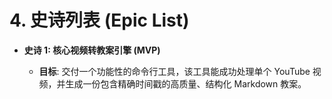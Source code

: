 # 4. 史诗列表 (Epic List)

- **史诗 1: 核心视频转教案引擎 (MVP)**
    
    - **目标**: 交付一个功能性的命令行工具，该工具能成功处理单个 YouTube 视频，并生成一份包含精确时间戳的高质量、结构化 Markdown 教案。
        
